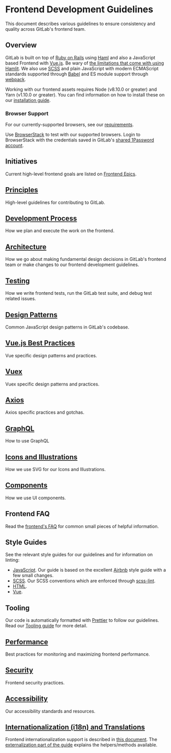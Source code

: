 # Frontend Development Guidelines

This document describes various guidelines to ensure consistency and quality
across GitLab's frontend team.

## Overview

GitLab is built on top of [Ruby on Rails][rails] using [Haml][haml] and also a JavaScript based Frontend with [Vue.js][vue].
Be wary of [the limitations that come with using Hamlit][hamlit-limits]. We also use [SCSS][scss] and plain JavaScript with
modern ECMAScript standards supported through [Babel][babel] and ES module support through [webpack][webpack].

Working with our frontend assets requires Node (v8.10.0 or greater) and Yarn
(v1.10.0 or greater). You can find information on how to install these on our
[installation guide][install].

### Browser Support

For our currently-supported browsers, see our [requirements][requirements].

Use [BrowserStack](https://www.browserstack.com/) to test with our supported browsers. Login to BrowserStack with the credentials saved in GitLab's [shared 1Password account](https://about.gitlab.com/handbook/security/#1password-for-teams).

## Initiatives

Current high-level frontend goals are listed on [Frontend Epics](https://gitlab.com/groups/gitlab-org/-/epics?label_name%5B%5D=frontend).

## [Principles](principles.md)

High-level guidelines for contributing to GitLab.

## [Development Process](development_process.md)

How we plan and execute the work on the frontend.

## [Architecture](architecture.md)

How we go about making fundamental design decisions in GitLab's frontend team
or make changes to our frontend development guidelines.

## [Testing](../testing_guide/frontend_testing.md)

How we write frontend tests, run the GitLab test suite, and debug test related
issues.

## [Design Patterns](design_patterns.md)

Common JavaScript design patterns in GitLab's codebase.

## [Vue.js Best Practices](vue.md)

Vue specific design patterns and practices.

## [Vuex](vuex.md)

Vuex specific design patterns and practices.

## [Axios](axios.md)

Axios specific practices and gotchas.

## [GraphQL](graphql.md)

How to use GraphQL

## [Icons and Illustrations](icons.md)

How we use SVG for our Icons and Illustrations.

## [Components](components.md)

How we use UI components.

## Frontend FAQ

Read the [frontend's FAQ](frontend_faq.md) for common small pieces of helpful information.

## Style Guides

See the relevant style guides for our guidelines and for information on linting:

- [JavaScript](style/javascript.md). Our guide is based on
the excellent [Airbnb][airbnb-js-style-guide] style guide with a few small
changes.
- [SCSS](style/scss.md). Our SCSS conventions which are enforced through [scss-lint][scss-lint].
- [HTML](style/html.md).
- [Vue](style/vue.md).

## Tooling

Our code is automatically formatted with [Prettier](https://prettier.io) to follow our guidelines. Read our [Tooling guide](tooling.md) for more detail.

## [Performance](performance.md)

Best practices for monitoring and maximizing frontend performance.

## [Security](security.md)

Frontend security practices.

## [Accessibility](accessibility.md)

Our accessibility standards and resources.

## [Internationalization (i18n) and Translations](../i18n/externalization.md)

Frontend internationalization support is described in [this document](../i18n/).
The [externalization part of the guide](../i18n/externalization.md) explains the helpers/methods available.

[rails]: http://rubyonrails.org/
[haml]: http://haml.info/
[hamlit]: https://github.com/k0kubun/hamlit
[hamlit-limits]: https://github.com/k0kubun/hamlit/blob/master/REFERENCE.md#limitations
[scss]: http://sass-lang.com/
[babel]: https://babeljs.io/
[webpack]: https://webpack.js.org/
[jquery]: https://jquery.com/
[vue]: http://vuejs.org/
[axios]: https://github.com/axios/axios
[airbnb-js-style-guide]: https://github.com/airbnb/javascript
[scss-lint]: https://github.com/brigade/scss-lint
[install]: ../../install/installation.md#4-node
[requirements]: ../../install/requirements.md#supported-web-browsers
